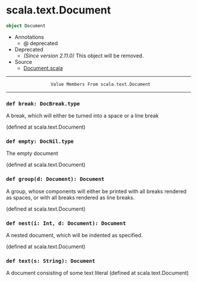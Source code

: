 
#                             scala.text.Document                             #

```scala
object Document
```

* Annotations
  * @ deprecated
* Deprecated
  * _(Since version 2.11.0)_ This object will be removed.
* Source
  * [Document.scala](https://github.com/scala/scala/tree/6d09a1ba5f/src/library/scala/text/Document.scala#L1)


--------------------------------------------------------------------------------
                     Value Members From scala.text.Document
--------------------------------------------------------------------------------


### `def break: DocBreak.type`                                               ###

A break, which will either be turned into a space or a line break

(defined at scala.text.Document)


### `def empty: DocNil.type`                                                 ###

The empty document

(defined at scala.text.Document)


### `def group(d: Document): Document`                                       ###

A group, whose components will either be printed with all breaks rendered as
spaces, or with all breaks rendered as line breaks.

(defined at scala.text.Document)


### `def nest(i: Int, d: Document): Document`                                ###

A nested document, which will be indented as specified.

(defined at scala.text.Document)


### `def text(s: String): Document`                                          ###

A document consisting of some text literal
(defined at scala.text.Document)
